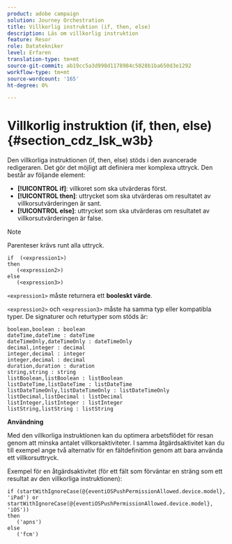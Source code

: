 ```yaml
---
product: adobe campaign
solution: Journey Orchestration
title: Villkorlig instruktion (if, then, else)
description: Läs om villkorlig instruktion
feature: Resor
role: Datatekniker
level: Erfaren
translation-type: tm+mt
source-git-commit: ab19cc5a3d998d1178984c5028b1ba650d3e1292
workflow-type: tm+mt
source-wordcount: '165'
ht-degree: 0%

---
```



# Villkorlig instruktion (if, then, else) {#section_cdz_lsk_w3b}

Den villkorliga instruktionen (if, then, else) stöds i den avancerade redigeraren. Det gör det möjligt att definiera mer komplexa uttryck. Den består av följande element:

* **[!UICONTROL if]**: villkoret som ska utvärderas först.
* **[!UICONTROL then]**: uttrycket som ska utvärderas om resultatet av villkorsutvärderingen är sant.
* **[!UICONTROL else]**: uttrycket som ska utvärderas om resultatet av villkorsutvärderingen är false.

>[!NOTE]
>
>Parenteser krävs runt alla uttryck.

```
if  (<expression1>)
then
   (<expression2>)
else
   (<expression3>)
```

`<expression1>` måste returnera ett  **booleskt värde**.

`<expression2>` och  `<expression3>` måste ha samma typ eller kompatibla typer. De signaturer och returtyper som stöds är:

```
boolean,boolean : boolean
dateTime,dateTime : dateTime
dateTimeOnly,dateTimeOnly : dateTimeOnly
decimal,integer : decimal
integer,decimal : integer
integer,decimal : decimal
duration,duration : duration
string,string : string
listBoolean,listBoolean : listBoolean
listDateTime,listDateTime : listDateTime
listDateTimeOnly,listDateTimeOnly : listDateTimeOnly
listDecimal,listDecimal : listDecimal
listInteger,listInteger : listInteger
listString,listString : listString
```

**Användning**

Med den villkorliga instruktionen kan du optimera arbetsflödet för resan genom att minska antalet villkorsaktiviteter. I samma åtgärdsaktivitet kan du till exempel ange två alternativ för en fältdefinition genom att bara använda ett villkorsuttryck.

Exempel för en åtgärdsaktivitet (för ett fält som förväntar en sträng som ett resultat av den villkorliga instruktionen):

```
if (startWithIgnoreCase(@{eventiOSPushPermissionAllowed.device.model}, 'iPad') or startWithIgnoreCase(@{eventiOSPushPermissionAllowed.device.model}, 'iOS'))
then
   ('apns')
else
   ('fcm')
```
